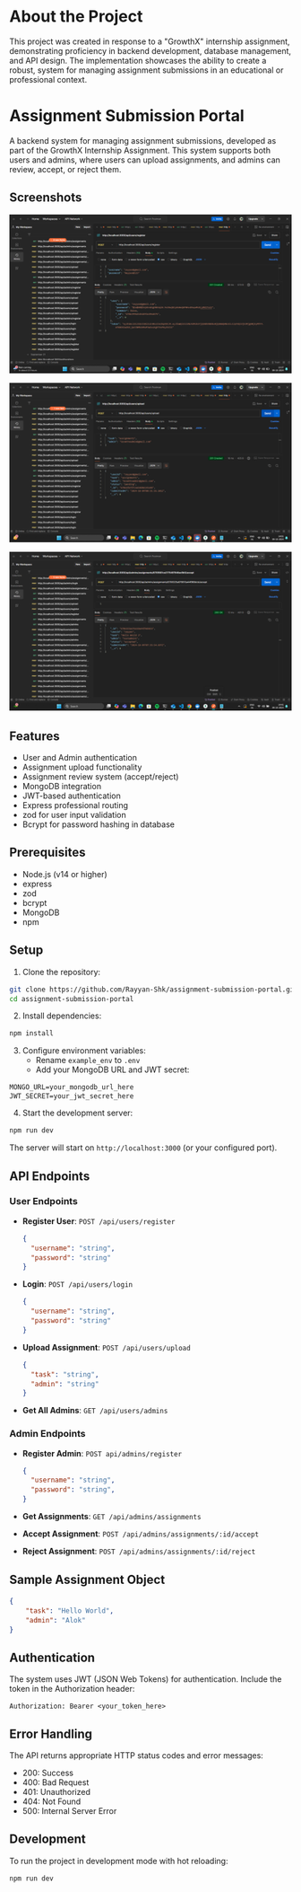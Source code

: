 # About the Project

This project was created in response to a "GrowthX" internship assignment, demonstrating proficiency in backend development, database management, and API design. The implementation showcases the ability to create a robust, system for managing assignment submissions in an educational or professional context.

# Assignment Submission Portal

A backend system for managing assignment submissions, developed as part of the GrowthX Internship Assignment. This system supports both users and admins, where users can upload assignments, and admins can review, accept, or reject them.


## Screenshots

![User registeration](/screenshots/Register.png)

![Adding assignments](/screenshots/Adding.png)

![Accepting assignments through admin](/screenshots/Accepting.png)

## Features

- User and Admin authentication
- Assignment upload functionality
- Assignment review system (accept/reject)
- MongoDB integration
- JWT-based authentication
- Express professional routing 
- zod for user input validation
- Bcrypt for password hashing in database

## Prerequisites

- Node.js (v14 or higher)
- express
- zod 
- bcrypt
- MongoDB
- npm

## Setup

1. Clone the repository:
```bash
git clone https://github.com/Rayyan-Shk/assignment-submission-portal.git
cd assignment-submission-portal
```

2. Install dependencies:
```bash
npm install
```

3. Configure environment variables:
   - Rename `example_env` to `.env`
   - Add your MongoDB URL and JWT secret:
```
MONGO_URL=your_mongodb_url_here
JWT_SECRET=your_jwt_secret_here
```

4. Start the development server:
```bash
npm run dev
```

The server will start on `http://localhost:3000` (or your configured port).

## API Endpoints

### User Endpoints

- **Register User**: `POST /api/users/register`
  ```json
  {
    "username": "string",
    "password": "string"
  }
  ```

- **Login**: `POST /api/users/login`
  ```json
  {
    "username": "string",
    "password": "string"
  }
  ```

- **Upload Assignment**: `POST /api/users/upload`
  ```json
  {
    "task": "string",
    "admin": "string"
  }
  ```

- **Get All Admins**: `GET /api/users/admins`

### Admin Endpoints

- **Register Admin**: `POST api/admins/register`
  ```json
  {
    "username": "string",
    "password": "string",
  }
  ```

- **Get Assignments**: `GET /api/admins/assignments`
- **Accept Assignment**: `POST /api/admins/assignments/:id/accept`
- **Reject Assignment**: `POST /api/admins/assignments/:id/reject`

## Sample Assignment Object

```json
{
    "task": "Hello World",
    "admin": "Alok"
}
```

## Authentication

The system uses JWT (JSON Web Tokens) for authentication. Include the token in the Authorization header:
```
Authorization: Bearer <your_token_here>
```

## Error Handling

The API returns appropriate HTTP status codes and error messages:
- 200: Success
- 400: Bad Request
- 401: Unauthorized
- 404: Not Found
- 500: Internal Server Error

## Development

To run the project in development mode with hot reloading:
```bash
npm run dev
```
